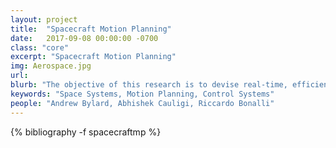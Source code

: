 ```yaml
---
layout: project
title:  "Spacecraft Motion Planning"
date:   2017-09-08 00:00:00 -0700
class: "core"
excerpt: "Spacecraft Motion Planning"
img: Aerospace.jpg
url: 
blurb: "The objective of this research is to devise real-time, efficient and dependable algorithms for spacecraft autonomous maneuvering, with a focus on dynamic and cluttered environments. Specifically, we aim to devise technologies for the online planning of trajectories in proximity operations, which together with reliable environmental sensing and autonomous high-level decision-making is a key enabler for autonomous spacecraft navigation. To this end, we develop robot motion planning and trajectory optimization techniques, tailor them to aerospace mission constraints (e.g., unique dynamics and environments, often limited computation, etc.), and apply them to aerospace hardware platforms, both on ground test beds and in space."
keywords: "Space Systems, Motion Planning, Control Systems"
people: "Andrew Bylard, Abhishek Cauligi, Riccardo Bonalli"
---
```


<div class="project_bib">
{% bibliography -f spacecraftmp %}
</div>
